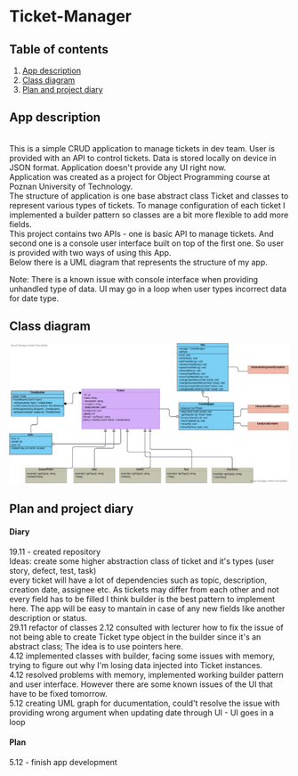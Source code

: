 # Ticket-Manager

## Table of contents
1. [App description](#description)  
2. [Class diagram](#diagram)  
3. [Plan and project diary](#plan)  

## App description
<a name="description"></a>  
This is a simple CRUD application to manage tickets in dev team. User is provided with an API to control tickets. Data is stored locally on device in JSON format. Application doesn't provide any UI right now.  
Application was created as a project for Object Programming course at Poznan University of Technology.  
The structure of application is one base abstract class Ticket and classes to represent various types of tickets. To manage configuration of each ticket I implemented a builder pattern so classes are a bit more flexible to add more fields.  
This project contains two APIs - one is basic API to manage tickets. And second one is a console user interface built on top of the first one. So user is provided with two ways of using this App.  
Below there is a UML diagram that represents the structure of my app.

Note: There is a known issue with console interface when providing unhandled type of data. UI may go in a loop when user types incorrect data for date type.

## Class diagram
<a name="description"></a>
![uml](diagram.jpg)

## Plan and project diary
<a name="description"></a>
#### Diary
19.11 - created repository  
Ideas:
create some higher abstraction class of ticket and it's types (user story, defect, test, task)  
every ticket will have a lot of dependencies such as topic, description, creation date, assignee etc.
As tickets may differ from each other and not every field has to be filled I think builder is the best pattern to implement here. The app will be easy to mantain in case of any new fields like another description or status.   
29.11 refactor of classes 
2.12 consulted with lecturer how to fix the issue of not being able to create Ticket type object in the builder since it's an abstract class; The idea is to use pointers here.  
4.12 implemented classes with builder, facing some issues with memory, trying to figure out why I'm losing data injected into Ticket instances.  
4.12 resolved problems with memory, implemented working builder pattern and user interface. However there are some known issues of the UI that have to be fixed tomorrow.  
5.12 creating UML graph for ducumentation, could't resolve the issue with providing wrong argument when updating date through UI - UI goes in a loop  
#### Plan
5.12 - finish app development
